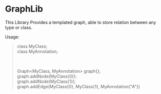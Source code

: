 # GraphLib
This Library Provides a templated graph, able to store relation between any type or class. 


Usage:
> class MyClass;  
> class MyAnnotation;  
>  
><br></br>
> Graph<MyClass, MyAnnotation> graph{};  
> graph.addNode(MyClass{0});  
> graph.addNode(MyClass{1});  
> graph.addEdge(MyClass{0}, MyClass{1}, MyAnnotation{"A"})  
